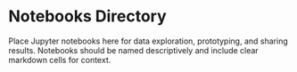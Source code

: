 # Notebooks Directory

Place Jupyter notebooks here for data exploration, prototyping, and sharing results. Notebooks should be named descriptively and include clear markdown cells for context. 